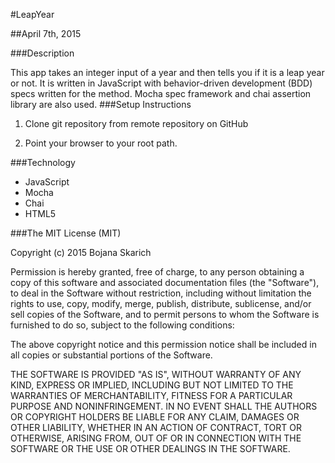 #LeapYear

##April 7th, 2015

###Description

This app takes an integer input of a year and then tells you if it is a leap year or not. It is written in JavaScript with behavior-driven development (BDD) specs written for the method. Mocha spec framework and chai assertion library are also used. 
###Setup Instructions

1. Clone git repository from remote repository on GitHub

2. Point your browser to your root path. 


###Technology

* JavaScript
* Mocha
* Chai
* HTML5


###The MIT License (MIT)

Copyright (c) 2015 Bojana Skarich

Permission is hereby granted, free of charge, to any person obtaining a copy of this software and associated documentation files (the "Software"), to deal in the Software without restriction, including without limitation the rights to use, copy, modify, merge, publish, distribute, sublicense, and/or sell copies of the Software, and to permit persons to whom the Software is furnished to do so, subject to the following conditions:

The above copyright notice and this permission notice shall be included in all copies or substantial portions of the Software.

THE SOFTWARE IS PROVIDED "AS IS", WITHOUT WARRANTY OF ANY KIND, EXPRESS OR IMPLIED, INCLUDING BUT NOT LIMITED TO THE WARRANTIES OF MERCHANTABILITY, FITNESS FOR A PARTICULAR PURPOSE AND NONINFRINGEMENT. IN NO EVENT SHALL THE AUTHORS OR COPYRIGHT HOLDERS BE LIABLE FOR ANY CLAIM, DAMAGES OR OTHER LIABILITY, WHETHER IN AN ACTION OF CONTRACT, TORT OR OTHERWISE, ARISING FROM, OUT OF OR IN CONNECTION WITH THE SOFTWARE OR THE USE OR OTHER DEALINGS IN THE SOFTWARE.

